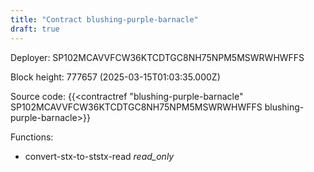 ```yaml
---
title: "Contract blushing-purple-barnacle"
draft: true
---
```

Deployer: SP102MCAVVFCW36KTCDTGC8NH75NPM5MSWRWHWFFS


 



Block height: 777657 (2025-03-15T01:03:35.000Z)

Source code: {{<contractref "blushing-purple-barnacle" SP102MCAVVFCW36KTCDTGC8NH75NPM5MSWRWHWFFS blushing-purple-barnacle>}}

Functions:

* convert-stx-to-ststx-read _read_only_
